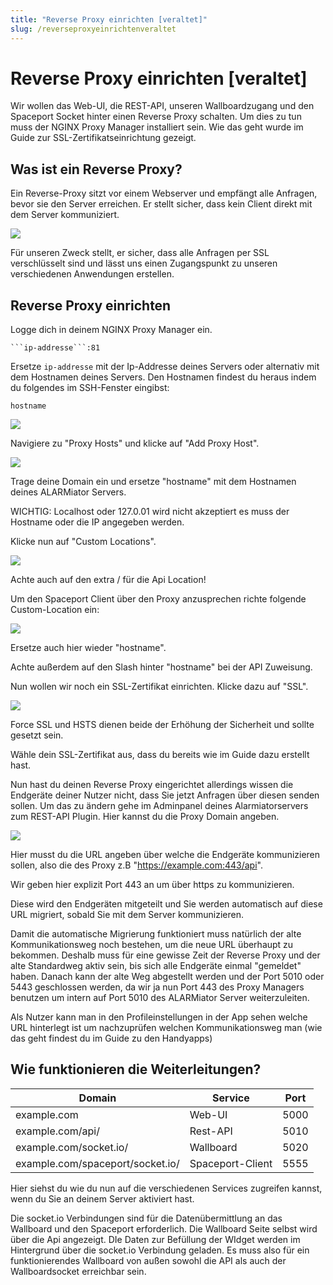 ```yaml
---
title: "Reverse Proxy einrichten [veraltet]"
slug: /reverseproxyeinrichtenveraltet
---
```


# Reverse Proxy einrichten [veraltet]

Wir wollen das Web-UI, die REST-API, unseren Wallboardzugang und den Spaceport Socket hinter einen Reverse Proxy schalten. Um dies zu tun muss der NGINX Proxy Manager installiert sein. Wie das geht wurde im Guide zur SSL-Zertifikatseinrichtung gezeigt.



## Was ist ein Reverse Proxy?



Ein Reverse-Proxy sitzt vor einem Webserver und empfängt alle Anfragen, bevor sie den Server erreichen. Er stellt sicher, dass kein Client direkt mit dem Server kommuniziert.


![](/img/image-19.png)



Für unseren Zweck stellt, er sicher, dass alle Anfragen per SSL verschlüsselt sind und lässt uns einen Zugangspunkt zu unseren verschiedenen Anwendungen erstellen.



## Reverse Proxy einrichten



Logge dich in deinem NGINX Proxy Manager ein.



```
```ip-addresse```:81
```



Ersetze ```ip-addresse``` mit der Ip-Addresse deines Servers oder alternativ mit dem Hostnamen deines Servers. Den Hostnamen findest du heraus indem du folgendes im SSH-Fenster eingibst:



```
hostname
```


![](/img/image-20-1024x375.png)



Navigiere zu "Proxy Hosts" und klicke auf "Add Proxy Host".


![](/img/image-1.png)



Trage deine Domain ein und ersetze "hostname" mit dem Hostnamen deines ALARMiator Servers.



WICHTIG: Localhost oder 127.0.01 wird nicht akzeptiert es muss der Hostname oder die IP angegeben werden.



Klicke nun auf "Custom Locations".


![](/img/image-52.png)



Achte auch auf den extra / für die Api Location!



Um den Spaceport Client über den Proxy anzusprechen richte folgende Custom-Location ein:


![](/img/image.png)



Ersetze auch hier wieder "hostname".



Achte außerdem auf den Slash hinter "hostname" bei der API Zuweisung.



Nun wollen wir noch ein SSL-Zertifikat einrichten. Klicke dazu auf "SSL".


![](/img/image-8.png)



Force SSL und HSTS dienen beide der Erhöhung der Sicherheit und sollte gesetzt sein.



Wähle dein SSL-Zertifikat aus, dass du bereits wie im Guide dazu erstellt hast.



Nun hast du deinen Reverse Proxy eingerichtet allerdings wissen die Endgeräte deiner Nutzer nicht, dass Sie jetzt Anfragen über diesen senden sollen. Um das zu ändern gehe im Adminpanel deines Alarmiatorservers zum REST-API Plugin. Hier kannst du die Proxy Domain angeben.


![](/img/image-2-1024x157.png)



Hier musst du die URL angeben über welche die Endgeräte kommunizieren sollen, also die des Proxy z.B "https://example.com:443/api".



Wir geben hier explizit Port 443 an um über https zu kommunizieren.



Diese wird den Endgeräten mitgeteilt und Sie werden automatisch auf diese URL migriert, sobald Sie mit dem Server kommunizieren.



Damit die automatische Migrierung funktioniert muss natürlich der alte Kommunikationsweg noch bestehen, um die neue URL überhaupt zu bekommen. Deshalb muss für eine gewisse Zeit der Reverse Proxy und der alte Standardweg aktiv sein, bis sich alle Endgeräte einmal "gemeldet" haben. Danach kann der alte Weg abgestellt werden und der Port 5010 oder 5443 geschlossen werden, da wir ja nun Port 443 des Proxy Managers benutzen um intern auf Port 5010 des ALARMiator Server weiterzuleiten.



Als Nutzer kann man in den Profileinstellungen in der App sehen welche URL hinterlegt ist um nachzuprüfen welchen Kommunikationsweg man (wie das geht findest du im Guide zu den Handyapps)



## Wie funktionieren die Weiterleitungen?




| Domain | Service | Port |
| --- | --- | --- |
| example.com | Web-UI | 5000 |
| example.com/api/ | Rest-API | 5010 |
| example.com/socket.io/ | Wallboard | 5020 |
| example.com/spaceport/socket.io/ | Spaceport-Client | 5555 |




Hier siehst du wie du nun auf die verschiedenen Services zugreifen kannst, wenn du Sie an deinem Server aktiviert hast.



Die socket.io Verbindungen sind für die Datenübermittlung an das Wallboard und den Spaceport erforderlich. Die Wallboard Seite selbst wird über die Api angezeigt. DIe Daten zur Befüllung der WIdget werden im Hintergrund über die socket.io Verbindung geladen. Es muss also für ein funktionierendes Wallboard von außen sowohl die API als auch der Wallboardsocket erreichbar sein.